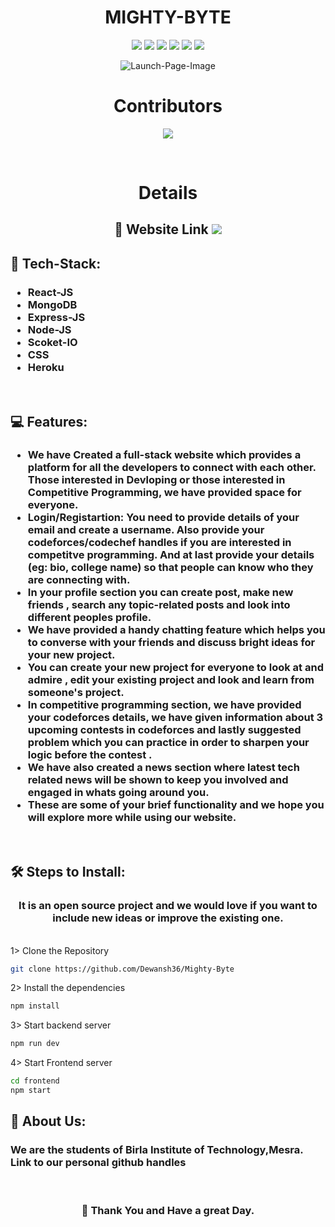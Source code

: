 <h1 align="center">
  MIGHTY-BYTE
</h1>
<p align="center">
<a href="https://mighty--byte.herokuapp.com/" target="_blank"><img src="https://img.shields.io/website-up-down-green-red/http/shields.io.svg"/></a>
<a href="https://makeapullrequest.com" target="_blank"><img src="https://img.shields.io/badge/PRs-welcome-brightgreen.svg?style=flat-square"/></a>
<a href="https://www.javascript.com" target="_blank"><img src="https://img.shields.io/badge/Made%20with-JavaScript-1f425f.svg"/></a>
<a href="https://github.com/Dewansh36/Mighty-Byte/commits/master" target="_blank"><img src="https://badgen.net/github/commits/Naereen/Strapdown.js"/></a>
<a href="https://github.com/Dewansh36/Mighty-Byte/fork" target="_blank"><img src="https://img.shields.io/github/forks/Dewansh36/Mighty-Byte"/></a>
<a href="https://github.com/Dewansh36/Mighty-Byte/stargazers" target="_blank"><img src="https://img.shields.io/github/stars/Dewansh36/Mighty-Byte"/></a>
</p>

<p align="center">
<img src="https://res.cloudinary.com/dewansh/image/upload/v1657910118/BitDev/Screenshot_519_uvm8vh.png" alt="Launch-Page-Image"/>
</p>
<h1 align="center">
  Contributors
  
</h1>
<p align="center">
<a href="https://github.com/Dewansh36/Mighty-Byte/graphs/contributors">
  <img src="https://contrib.rocks/image?repo=Dewansh36/Mighty-Byte" />
</a>
</p>
<br>
<h1 align="center">
  Details
  
</h1>
<h2 align="center">
   🚀 Website Link
  <a href="https://mighty--byte.herokuapp.com/">
  <img src="https://img.shields.io/website-up-down-green-red/http/shields.io.svg" />
</a>
<br>
</h2>
<h2 align="">
   🧐 Tech-Stack:
   <h3>
    <ul>
        <li>React-JS</li>
        <li>MongoDB</li>
        <li>Express-JS</li>
        <li>Node-JS</li>
        <li>Scoket-IO</li>
        <li>CSS</li>
        <li>Heroku</li>
    </h3>
</h2>
<br>
<h2 >
   💻 Features:
    
   <h3>
        <ul>
            <li>We have Created a full-stack website which provides a platform for all the developers to connect with each other. Those interested in Devloping or those interested in Competitive Programming, we have provided space for everyone.</li>
            <li>Login/Registartion: You need to provide details of your email and create a username. Also provide your codeforces/codechef handles if you are interested in competitve programming. And at last provide your details (eg: bio, college name) so that people can know who they are connecting with.</li>
            <li>In your profile section you can create post, make new friends , search any topic-related posts and look into different peoples profile.</li>
            <li>We have provided a handy chatting feature which helps you to converse with your friends and discuss bright ideas for your new project.</li>
            <li>You can create your new project for everyone to look at and admire , edit your existing project and look and learn from someone's project.</li>
            <li>In competitive programming section, we have provided your codeforces details, we have given information about 3 upcoming contests in codeforces and lastly suggested problem which you can practice in order to sharpen your logic before the contest .</li>
            <li>We have also created a news section where latest tech related news will be shown to keep you involved and engaged in whats going around you.</li>
            <li>These are some of your brief functionality and we hope you will explore more while using our website.</li>
        </ul>

   </h3>

</h2>
<br>
<h2>
   🛠️ Steps to Install:
    <br>
    <h3 align="center">It is an open source project and we would love if you want to include new ideas or improve the existing one.</h3>
    <br>
</h2>
1> Clone the Repository

```bash
git clone https://github.com/Dewansh36/Mighty-Byte
```

2> Install the dependencies

```bash
npm install
```

3> Start backend server

```bash
npm run dev
```

4> Start Frontend server

```bash
cd frontend
npm start
```

<h2>
   🙇 About Us:
    <br>
    <h3 align="">
        We are the students of Birla Institute of Technology,Mesra. Link to our personal github handles 
    </h3>
    
</h2>


<br>
<h3 align="center">🍰 Thank You and Have a great Day.</h3>
